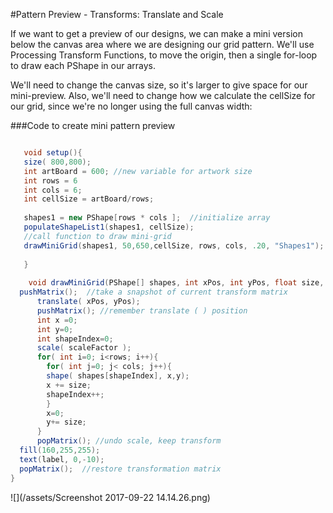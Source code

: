 #Pattern Preview - Transforms: Translate and Scale

If we want to get a preview of our designs, we can make a mini version below the canvas area where we are designing our grid pattern.  We'll use Processing Transform Functions, to move the origin, then a single for-loop to draw each PShape in our arrays.  

We'll need to change the canvas size, so it's larger to give space for our mini-preview.  Also, we'll need to change how we calculate the cellSize for our grid, since we're no longer using the full canvas width:

###Code to create mini pattern preview

 

```java

   void setup(){
   size( 800,800);
   int artBoard = 600; //new variable for artwork size
   int rows = 6
   int cols = 6;
   int cellSize = artBoard/rows;
   
   shapes1 = new PShape[rows * cols ];  //initialize array
   populateShapeList1(shapes1, cellSize);
   //call function to draw mini-grid
   drawMiniGrid(shapes1, 50,650,cellSize, rows, cols, .20, "Shapes1");
 
   }
    
    void drawMiniGrid(PShape[] shapes, int xPos, int yPos, float size, int rows, int cols, float scaleFactor, String label){
  pushMatrix();  //take a snapshot of current transform matrix
      translate( xPos, yPos);
      pushMatrix(); //remember translate ( ) position
      int x =0;
      int y=0;
      int shapeIndex=0;
      scale( scaleFactor );
      for( int i=0; i<rows; i++){
        for( int j=0; j< cols; j++){
        shape( shapes[shapeIndex], x,y);
        x += size;
        shapeIndex++;
        }
        x=0;
        y+= size;
      }
      popMatrix(); //undo scale, keep transform
  fill(160,255,255);
  text(label, 0,-10);   
  popMatrix();  //restore transformation matrix 
}


```

![](/assets/Screenshot 2017-09-22 14.14.26.png)